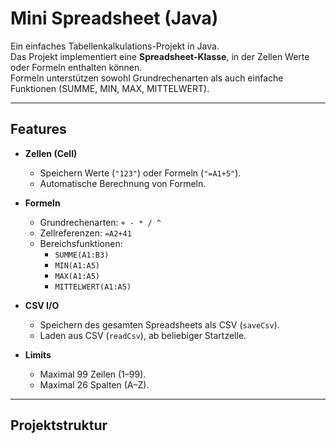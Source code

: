 # Mini Spreadsheet (Java)

Ein einfaches Tabellenkalkulations-Projekt in Java.  
Das Projekt implementiert eine **Spreadsheet-Klasse**, in der Zellen Werte oder Formeln enthalten können.  
Formeln unterstützen sowohl Grundrechenarten als auch einfache Funktionen (SUMME, MIN, MAX, MITTELWERT).

---

## Features

- **Zellen (Cell)**
  - Speichern Werte (`"123"`) oder Formeln (`"=A1+5"`).
  - Automatische Berechnung von Formeln.

- **Formeln**
  - Grundrechenarten: `+ - * / ^`
  - Zellreferenzen: `=A2+41`
  - Bereichsfunktionen:
    - `SUMME(A1:B3)`
    - `MIN(A1:A5)`
    - `MAX(A1:A5)`
    - `MITTELWERT(A1:A5)`

- **CSV I/O**
  - Speichern des gesamten Spreadsheets als CSV (`saveCsv`).
  - Laden aus CSV (`readCsv`), ab beliebiger Startzelle.

- **Limits**
  - Maximal 99 Zeilen (1–99).
  - Maximal 26 Spalten (A–Z).

---

## Projektstruktur


